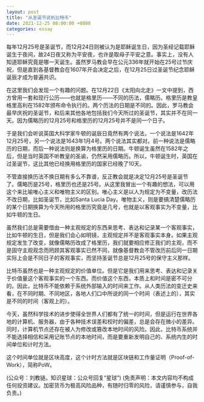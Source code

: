 ```yaml
---
layout: post
title: "从圣诞节说到比特币"
date: 2021-12-25 08:00:00 +0800
categories: essay
---
```


每年12月25号是圣诞节，而12月24日则被认为是耶稣诞生日，因为圣经记载耶稣诞生于夜间，故24日夜又称为平安夜，也许是取母子平安之意。事实上，没有人知道耶稣究竟是哪一天诞生。虽然罗马教会早在公元336年就开始在25号过节庆祝，但是直到各基督教会在1607年开会决定之后，在12月25日过圣诞节纪念耶稣诞辰才成为普遍共识。

在这里我们会发现一个有趣的问题。在12月22日《太阳向北走》一文中提到，西方曾用一套和现行公历——也就是格里历——不同的历法，儒略历。格里历是教皇格里高利在1582年颁布命令执行的。两个历法的日期是不同的。因此，罗马教会最早庆祝的圣诞节，和后来其他各地包括我们今天所过的圣诞节，其实并不在同一天。因为儒略历的12月25号和格里历的12月25号并不是同一个日子。

于是我们会听说英国大科学家牛顿的诞辰日竟然有两个说法，一个说法是1642年12月25号，另一个说法是1643年1月4号。两个说法其实都对。前一种说法是儒略历的日期，而后一种说法则是换算为格里历的日期。牛顿诞生虽然在1582年之后，但是当时英国不听教皇的圣谕，仍然采用儒略历。所以，牛顿诞生时，英国在过圣诞节，这比其他已经换用格里历的国家已经晚了10天。

不管直接换历法不换日期有多么不靠谱，反正教会就是决定12月25号是圣诞节了。儒略历是25号，格里历也还是25号。从这里我冒出一个有趣的想法，可以用这个来比喻唯心主义和唯物主义的区别。唯心主义是以人为规定为不变量，改历法不改日期，比如圣诞节，比如Santa Lucia Day。唯物主义，则是要搞清楚儒略历的某个日期换算为今天所用的格里历究竟是几号，也就是以客观事实为不变量，比如牛顿的生日。

虽然我们总是需要借由一种主观规定的东西来思考、表达和记录某一个客观事实，比如牛顿的生日，但是我们会心如明镜，主观规定并不是客观事实本身。如果主观规定发生了改变，就像儒略历改成了格里历，我们就要相应修正我们的主观，而不是固守主观观念而罔顾其客观事实已然不同，就像基督教会不管改历前后同一日期实际上会是不同日子的客观事实，而坚持圣诞节总是12月25号的保守主义那样。

比特币虽然也是一种主观规定的价值单位。但是它是我们用来思考、表达和记录关于价值量这个客观事实的一个东西。而价值这个东西，本质上和时间是密不可分的。因此，比特币不能依赖于系统外部输入的时间来工作。从人类历法的变迁史来看，在不同时期、不同地区，各地人们口中所说的同一个时间（表述上的），其实是不同的时间（客观上的）。

今天，虽然科学技术的进步使得全世界人们都有了统一的时间，但是运行在世界各地的计算机、服务器，由于各种技术误差和校时的偏差，总是会存在微小的差异。同时，计算机节点还存在被人为修改或篡改本地时间的风险。因此，比特币系统并不能选择相信和采用记账节点的本地时间，而是要重新发明自己的、系统内生的时间单位和计时方法。

这个时间单位就是区块高度，这个计时方法就是区块链和工作量证明（Proof-of-Work），简称PoW。

(公众号：刘教链。知识星球：公众号回复“星球”)
(免责声明：本文内容均不构成任何投资建议。加密货币为极高风险品种，有随时归零的风险，请谨慎参与，自我负责。)
